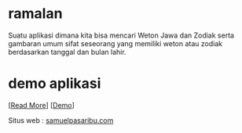 # ramalan
Suatu aplikasi dimana kita bisa mencari Weton Jawa dan Zodiak serta gambaran umum sifat seseorang yang memiliki weton atau zodiak berdasarkan tanggal dan bulan lahir.
# demo aplikasi
[<a href="https://www.samuelpasaribu.com/2022/01/aplikasi-ramalan-zodiak-dan-weton.html">Read More</a>]&#160;[<a href="https://upramalan.blogspot.com/">Demo</a>]

Situs web : <a href="https://www.samuelpasaribu">samuelpasaribu.com</a>
